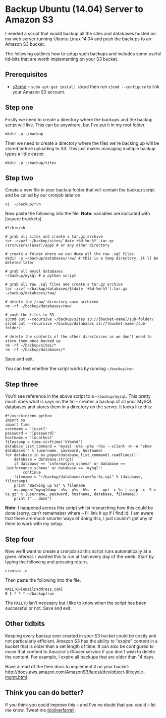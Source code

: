 Backup Ubuntu (14.04) Server to Amazon S3
=========

I needed a script that would backup all the sites and databases hosted on my web server running Ubuntu Linux 14.04 and push the backups to an Amazon S3 bucket.

The following outlines how to setup such backups and includes some useful tid-bits that are worth implementing on your S3 bucket.

## Prerequisites
* [s3cmd](http://s3tools.org/) – ```sudo apt-get install s3cmd``` then run ```s3cmd --configure``` to link your Amazon S3 account.

## Step one
Firstly we need to create a directory where the backups and the backup script will live. This can be anywhere, but I've put it in my root folder.

```mkdir -p ~/backup```

Then we need to create a directory where the files we're backing up will be stored before uploading to S3. This just makes managing multiple backup types a little easier.

```mkdir -p ~/backup/sites```

## Step two
Create a new file in your backup folder that will contain the backup script and be called by our cronjob later on.

```vi  ~/backup/run```

Now paste the following into the file. **Note:** variables are indicated with [square brackets].

```
#!/bin/sh

# grab all sites and create a tar.gz archive
tar -cvpzf ~/backup/sites/`date +%d-%m-%Y`.tar.gz /srv/users/[user]/apps # or any other directory

# create a folder where we can dump all the raw .sql files
mkdir -p ~/backup/databases/raw/ # this is a temp directory, it'll be deleted later

# grab all mysql databases
~/backup/mysql # a python script

# grab all raw .sql files and create a tar.gz archive
tar -zcvf ~/backup/databases/$(date '+%d-%m-%Y').tar.gz ~/backup/databases/raw/

# delete the /raw/ directory once archived
rm -rf ~/backup/databases/raw/

# push the files to S3
s3cmd put --recursive ~/backup/sites s3://[bucket-name]/sub-folder/
s3cmd put --recursive ~/backup/databases s3://[bucket-name]/sub-folder/

# delete the contents of the other directories as we don't need to store them once backed up
rm -rf ~/backup/sites/*
rm -rf ~/backup/databases/*
```

Save and exit.

You can test whether the script works by running ```~/backup/run```

## Step three
You'll see reference in the above script to a ```~/backup/mysql```. This pretty much does what is says on the tin – creates a backup of all your MySQL databases and stores them in a directory on the server. It looks like this:

```
#!/usr/bin/env python
import os
import time
username = '[user]'
password = '[password]'
hostname = 'localhost'
filestamp = time.strftime('%Y%m%d')
database_list_command = "mysql -u%s -p%s -h%s --silent -N -e 'show databases'" % (username, password, hostname)
for database in os.popen(database_list_command).readlines():
    database = database.strip()
    if database == 'information_schema' or database == 'performance_schema' or database == 'mysql':
        continue
    filename = "~/backup/databases/raw/%s-%s.sql" % (database, filestamp)
    print "Backing up %s" % filename
    os.popen("mysqldump -u%s -p%s -h%s -e --opt -c %s | gzip -c -9 > %s.gz" % (username, password, hostname, database, filename))
    print (".. done")
```

**Note:** I happened across this script whilst researching how this could be done (sorry, can't rememeber where – I'll link it up if I find it). I am aware that there are much smarter ways of doing this, I just couldn't get any of them to work with my setup.

## Step four
Now we'll want to create a cronjob so this script runs automatically at a given interval. I wanted this to run at 1am every day of the week. Start by typing the following and pressing return.

```crontab -e```

Then paste the following into the file.

```
MAILTO=[email@address.com]
0 1 * * * ~/backup/run
```

The ```MAILTO``` isn't necesary but I like to know when the script has been successful or not. Save and exit.

## Other tidbits
Keeping every backup ever created in your S3 bucket could be costly and not particularly efficient. Amazon S3 has the ability to "expire" content in a bucket that is older than a set length of time. It can also be configured to move that content to Amazon's Glacier service if you don't wish to delete the content. For example, I expire all backups that are older than 14 days.

Have a read of the their docs to implement it on your bucket: http://docs.aws.amazon.com/AmazonS3/latest/dev/object-lifecycle-mgmt.html

## Think you can do better?
If you think you could improve this – and I've no doubt that you could – let me know. Tweet me [@oliverfarrell](http://twitter.com/oliverfarrell).
